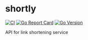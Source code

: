 # shortly

[![CI](https://github.com/azamatbayramov/shortly/actions/workflows/ci.yml/badge.svg)](https://github.com/azamatbayramov/shortly/actions/workflows/ci.yml)
[![Go Report Card](https://goreportcard.com/badge/github.com/azamatbayramov/shortly)](https://goreportcard.com/report/github.com/azamatbayramov/shortly)
[![Go Version](https://img.shields.io/github/go-mod/go-version/azamatbayramov/shortly)](https://github.com/azamatbayramov/shortly)

API for link shortening service
